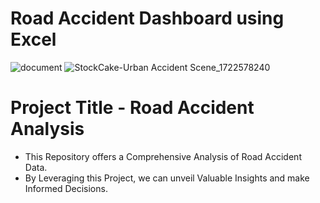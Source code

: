 # Road Accident Dashboard using Excel

![document](https://github.com/user-attachments/assets/207da9c9-1440-4477-97cb-248f0893579b)
![StockCake-Urban Accident Scene_1722578240](https://github.com/user-attachments/assets/042f54d7-7600-4c26-85a6-313c13bfbb73)

# Project Title - Road Accident Analysis

- This Repository offers a Comprehensive Analysis of Road Accident Data. 
- By Leveraging this Project, we can unveil Valuable Insights and make Informed Decisions.

